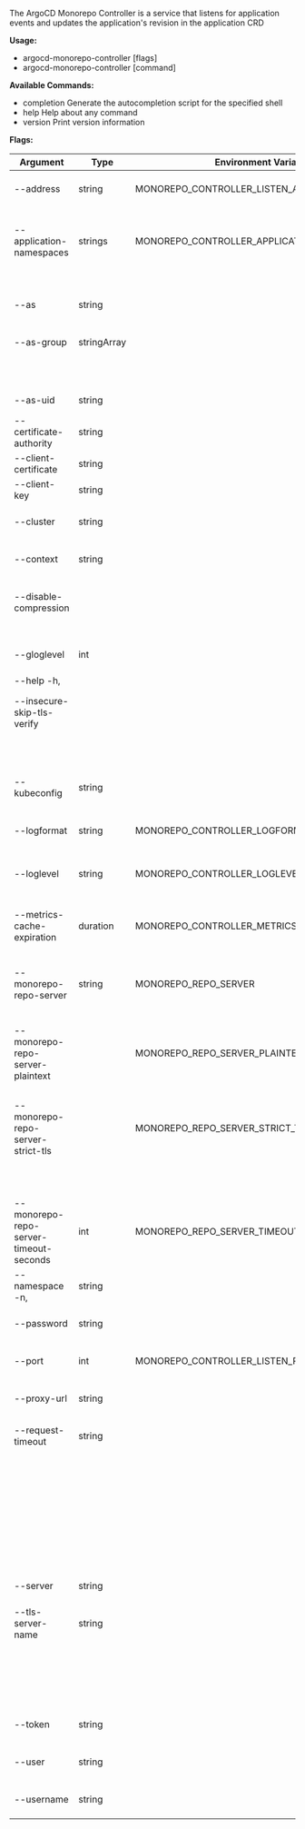 The ArgoCD Monorepo Controller is a service that listens for application events and updates the application's revision in the application CRD


**Usage:**

* argocd-monorepo-controller [flags]
* argocd-monorepo-controller [command]

**Available Commands:**

* completion  Generate the autocompletion script for the specified shell
* help        Help about any command
* version     Print version information

**Flags:**


| Argument                                | Type        | Environment Variable                         | Description                                                  |
| --------------------------------------- | ----------- | -------------------------------------------- | ------------------------------------------------------------ |
| --address                               | string      | MONOREPO_CONTROLLER_LISTEN_ADDRESS           | Metrics server will listen on given address (default         |
|                                         |             |                                              | "0.0.0.0")                                                   |
| --application-namespaces                | strings     | MONOREPO_CONTROLLER_APPLICATION_NAMESPACES   | Comma separated list of additional namespaces where          |
|                                         |             |                                              | application resources can be managed in                      |
| --as                                    | string      |                                              | Username to impersonate for the operation                    |
| --as-group                              | stringArray |                                              | Group to impersonate for the operation, this flag can be     |
|                                         |             |                                              | repeated to specify multiple groups.                         |
| --as-uid                                | string      |                                              | UID to impersonate for the operation                         |
| --certificate-authority                 | string      |                                              | Path to a cert file for the certificate authority            |
| --client-certificate                    | string      |                                              | Path to a client certificate file for TLS                    |
| --client-key                            | string      |                                              | Path to a client key file for TLS                            |
| --cluster                               | string      |                                              | The name of the kubeconfig cluster to use                    |
| --context                               | string      |                                              | The name of the kubeconfig context to use                    |
| --disable-compression                   |             |                                              | If true, opt-out of response compression for all requests to |
|                                         |             |                                              | the server                                                   |
| --gloglevel                             | int         |                                              | Set the glog logging level                                   |
| --help -h,                              |             |                                              | help for argocd-monorepo-controller                          |
| --insecure-skip-tls-verify              |             |                                              | If true, the server's certificate will not be checked for    |
|                                         |             |                                              | validity. This will make your HTTPS connections insecure     |
| --kubeconfig                            | string      |                                              | Path to a kube config. Only required if out-of-cluster       |
| --logformat                             | string      | MONOREPO_CONTROLLER_LOGFORMAT                | Set the logging format. One of: text,json (default "json")   |
| --loglevel                              | string      | MONOREPO_CONTROLLER_LOGLEVEL                 | Set the logging level. One of: debug,info,warn,error         |
|                                         |             |                                              | (default "info")                                             |
| --metrics-cache-expiration              | duration    | MONOREPO_CONTROLLER_METRICS_CACHE_EXPIRATION | Prometheus metrics cache expiration (disabled  by default.   |
|                                         |             |                                              | e.g. 24h0m0s)                                                |
| --monorepo-repo-server                  | string      | MONOREPO_REPO_SERVER                         | Monorepo Repo server address (default "argocd-monorepo-repo- |
|                                         |             |                                              | server:8091")                                                |
| --monorepo-repo-server-plaintext        |             | MONOREPO_REPO_SERVER_PLAINTEXT               | Use a plaintext client (non-TLS) to connect to repository    |
|                                         |             |                                              | server                                                       |
| --monorepo-repo-server-strict-tls       |             | MONOREPO_REPO_SERVER_STRICT_TLS              | Perform strict validation of TLS certificates when           |
|                                         |             |                                              | connecting to monorepo repo server                           |
| --monorepo-repo-server-timeout-seconds  | int         | MONOREPO_REPO_SERVER_TIMEOUT_SECONDS         | Repo server RPC call timeout seconds. (default 60)           |
| --namespace -n,                         | string      |                                              | If present, the namespace scope for this CLI request         |
| --password                              | string      |                                              | Password for basic authentication to the API server          |
| --port                                  | int         | MONOREPO_CONTROLLER_LISTEN_PORT              | Metrics server will listen on given port (default 8090)      |
| --proxy-url                             | string      |                                              | If provided, this URL will be used to connect via proxy      |
| --request-timeout                       | string      |                                              | The length of time to wait before giving up on a single      |
|                                         |             |                                              | server request. Non-zero values should contain a             |
|                                         |             |                                              | corresponding time unit (e.g. 1s, 2m, 3h). A value of zero   |
|                                         |             |                                              | means don't timeout requests. (default "0")                  |
| --server                                | string      |                                              | The address and port of the Kubernetes API server            |
| --tls-server-name                       | string      |                                              | If provided, this name will be used to validate server       |
|                                         |             |                                              | certificate. If this is not provided, hostname used to       |
|                                         |             |                                              | contact the server is used.                                  |
| --token                                 | string      |                                              | Bearer token for authentication to the API server            |
| --user                                  | string      |                                              | The name of the kubeconfig user to use                       |
| --username                              | string      |                                              | Username for basic authentication to the API server          |
